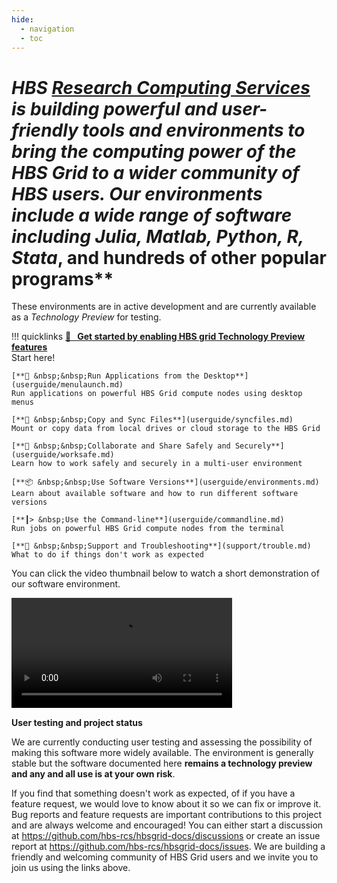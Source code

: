 ```yaml
---
hide:
  - navigation
  - toc
---
```


# **HBS [Research Computing Services](https://www.hbs.edu/research-computing-services) is building powerful and user-friendly tools and environments to bring the computing power of the HBS Grid to a wider community of HBS users. Our environments include a wide range of software including *Julia*, *Matlab*, *Python*, *R*,* Stata*, and hundreds of other popular programs**

These environments are in active development and are currently
available as a *Technology Preview* for testing.

!!! quicklinks
    [**🥇 &nbsp;&nbsp;Get started by enabling HBS grid Technology Preview features**](userguide/quickstart.md)  
    Start here!
     
    [**🚀 &nbsp;&nbsp;Run Applications from the Desktop**](userguide/menulaunch.md)  
    Run applications on powerful HBS Grid compute nodes using desktop menus
     
    [**🔄 &nbsp;&nbsp;Copy and Sync Files**](userguide/syncfiles.md)  
    Mount or copy data from local drives or cloud storage to the HBS Grid
     
    [**👥 &nbsp;&nbsp;Collaborate and Share Safely and Securely**](userguide/worksafe.md)  
    Learn how to work safely and securely in a multi-user environment
     
    [**📦 &nbsp;&nbsp;Use Software Versions**](userguide/environments.md)  
    Learn about available software and how to run different software versions
     
    [**┃> &nbsp;Use the Command-line**](userguide/commandline.md)  
    Run jobs on powerful HBS Grid compute nodes from the terminal
     
    [**🦺 &nbsp;&nbsp;Support and Troubleshooting**](support/trouble.md)  
    What to do if things don't work as expected


You can click the video thumbnail below to watch a short demonstration
of our software environment.

<video id="hbsgrid_v3.0_demo" width="70%" controls>
  <source src="userguide/media/intro.mp4" type="video/mp4">
Your browser does not support the video tag.
</video>


**User testing and project status**

We are currently conducting user testing and assessing the possibility
of making this software more widely available. The environment is
generally stable but the software documented here 
**remains a technology preview and any and all use is at your own risk**.

If you find that something doesn't work as expected, of if you have a
feature request, we would love to know about it so we can fix or improve
it. Bug reports and feature requests are important contributions to this
project and are always welcome and encouraged! You can either start a
discussion at <https://github.com/hbs-rcs/hbsgrid-docs/discussions> or create an issue
report at <https://github.com/hbs-rcs/hbsgrid-docs/issues>. We are building a
friendly and welcoming community of HBS Grid users and we invite you to
join us using the links above.
